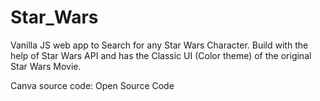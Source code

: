 # Star_Wars

Vanilla JS web app to Search for any Star Wars Character. Build with the help of Star Wars API and has the Classic UI (Color theme) of the original Star Wars Movie.

Canva source code: Open Source Code
